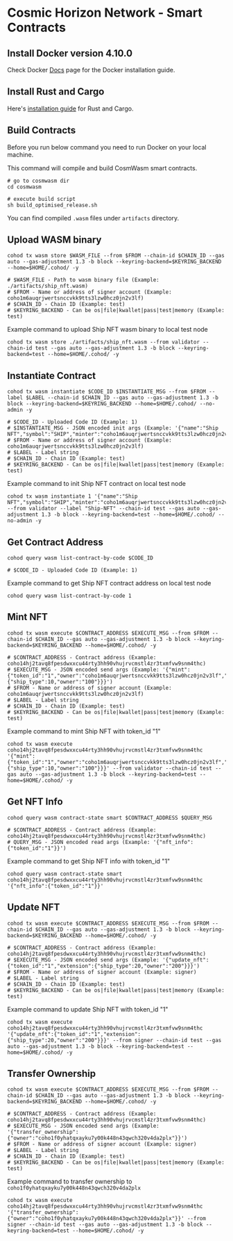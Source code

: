 # Cosmic Horizon Network - Smart Contracts

## Install Docker version 4.10.0

Check Docker [Docs](https://docs.docker.com/desktop/mac/install/) page for the Docker installation guide.

## Install Rust and Cargo

Here's [installation guide](https://doc.rust-lang.org/cargo/getting-started/installation.html) for Rust and Cargo.

## Build Contracts

Before you run below command you need to run Docker on your local machine.

This command will compile and build CosmWasm smart contracts.

```
# go to cosmwasm dir
cd cosmwasm

# execute build script
sh build_optimised_release.sh
```

You can find compiled `.wasm` files under `artifacts` directory.

## Upload WASM binary

```
cohod tx wasm store $WASM_FILE --from $FROM --chain-id $CHAIN_ID --gas auto --gas-adjustment 1.3 -b block --keyring-backend=$KEYRING_BACKEND --home=$HOME/.cohod/ -y

# $WASM_FILE - Path to wasm binary file (Example: ./artifacts/ship_nft.wasm)
# $FROM - Name or address of signer account (Example: coho1m6auqrjwertsnccvkk9tts3lzw0hcz0jn2v3lf)
# $CHAIN_ID - Chain ID (Example: test)
# $KEYRING_BACKEND - Can be os|file|kwallet|pass|test|memory (Example: test)
```

Example command to upload Ship NFT wasm binary to local test node

```
cohod tx wasm store ./artifacts/ship_nft.wasm --from validator --chain-id test --gas auto --gas-adjustment 1.3 -b block --keyring-backend=test --home=$HOME/.cohod/ -y
```

## Instantiate Contract

```
cohod tx wasm instantiate $CODE_ID $INSTANTIATE_MSG --from $FROM --label $LABEL --chain-id $CHAIN_ID --gas auto --gas-adjustment 1.3 -b block --keyring-backend=$KEYRING_BACKEND --home=$HOME/.cohod/ --no-admin -y

# $CODE_ID - Uploaded Code ID (Example: 1)
# $INSTANTIATE_MSG - JSON encoded init args (Example: '{"name":"Ship NFT","symbol":"SHIP","minter":"coho1m6auqrjwertsnccvkk9tts3lzw0hcz0jn2v3lf"}')
# $FROM - Name or address of signer account (Example: coho1m6auqrjwertsnccvkk9tts3lzw0hcz0jn2v3lf)
# $LABEL - Label string
# $CHAIN_ID - Chain ID (Example: test)
# $KEYRING_BACKEND - Can be os|file|kwallet|pass|test|memory (Example: test)
```

Example command to init Ship NFT contract on local test node

```
cohod tx wasm instantiate 1 '{"name":"Ship NFT","symbol":"SHIP","minter":"coho1m6auqrjwertsnccvkk9tts3lzw0hcz0jn2v3lf","signer":"coho1sedk8ghatlcu2s3xqm5rsnc357m0jajjr9nvn9"}' --from validator --label "Ship-NFT" --chain-id test --gas auto --gas-adjustment 1.3 -b block --keyring-backend=test --home=$HOME/.cohod/ --no-admin -y
```

## Get Contract Address

```
cohod query wasm list-contract-by-code $CODE_ID

# $CODE_ID - Uploaded Code ID (Example: 1)
```

Example command to get Ship NFT contract address on local test node

```
cohod query wasm list-contract-by-code 1
```

## Mint NFT

```
cohod tx wasm execute $CONTRACT_ADDRESS $EXECUTE_MSG --from $FROM --chain-id $CHAIN_ID --gas auto --gas-adjustment 1.3 -b block --keyring-backend=$KEYRING_BACKEND --home=$HOME/.cohod/ -y

# $CONTRACT_ADDRESS - Contract address (Example: coho14hj2tavq8fpesdwxxcu44rty3hh90vhujrvcmstl4zr3txmfvw9snm4thc)
# $EXECUTE_MSG - JSON encoded send args (Example: '{"mint":{"token_id":"1","owner":"coho1m6auqrjwertsnccvkk9tts3lzw0hcz0jn2v3lf","extension":{"ship_type":10,"owner":"100"}}}')
# $FROM - Name or address of signer account (Example: coho1m6auqrjwertsnccvkk9tts3lzw0hcz0jn2v3lf)
# $LABEL - Label string
# $CHAIN_ID - Chain ID (Example: test)
# $KEYRING_BACKEND - Can be os|file|kwallet|pass|test|memory (Example: test)
```

Example command to mint Ship NFT with token_id "1"

```
cohod tx wasm execute coho14hj2tavq8fpesdwxxcu44rty3hh90vhujrvcmstl4zr3txmfvw9snm4thc '{"mint":{"token_id":"1","owner":"coho1m6auqrjwertsnccvkk9tts3lzw0hcz0jn2v3lf","extension":{"ship_type":10,"owner":"100"}}}' --from validator --chain-id test --gas auto --gas-adjustment 1.3 -b block --keyring-backend=test --home=$HOME/.cohod/ -y
```

## Get NFT Info

```
cohod query wasm contract-state smart $CONTRACT_ADDRESS $QUERY_MSG

# $CONTRACT_ADDRESS - Contract address (Example: coho14hj2tavq8fpesdwxxcu44rty3hh90vhujrvcmstl4zr3txmfvw9snm4thc)
# QUERY_MSG - JSON encoded read args (Example: '{"nft_info":{"token_id":"1"}}')
```

Example command to get Ship NFT info with token_id "1"

```
cohod query wasm contract-state smart coho14hj2tavq8fpesdwxxcu44rty3hh90vhujrvcmstl4zr3txmfvw9snm4thc '{"nft_info":{"token_id":"1"}}'
```

## Update NFT

```
cohod tx wasm execute $CONTRACT_ADDRESS $EXECUTE_MSG --from $FROM --chain-id $CHAIN_ID --gas auto --gas-adjustment 1.3 -b block --keyring-backend=$KEYRING_BACKEND --home=$HOME/.cohod/ -y

# $CONTRACT_ADDRESS - Contract address (Example: coho14hj2tavq8fpesdwxxcu44rty3hh90vhujrvcmstl4zr3txmfvw9snm4thc)
# $EXECUTE_MSG - JSON encoded send args (Example: '{"update_nft":{"token_id":"1","extension":{"ship_type":20,"owner":"200"}}}')
# $FROM - Name or address of signer account (Example: signer)
# $LABEL - Label string
# $CHAIN_ID - Chain ID (Example: test)
# $KEYRING_BACKEND - Can be os|file|kwallet|pass|test|memory (Example: test)
```

Example command to update Ship NFT with token_id "1"

```
cohod tx wasm execute coho14hj2tavq8fpesdwxxcu44rty3hh90vhujrvcmstl4zr3txmfvw9snm4thc '{"update_nft":{"token_id":"1","extension":{"ship_type":20,"owner":"200"}}}' --from signer --chain-id test --gas auto --gas-adjustment 1.3 -b block --keyring-backend=test --home=$HOME/.cohod/ -y
```

## Transfer Ownership

```
cohod tx wasm execute $CONTRACT_ADDRESS $EXECUTE_MSG --from $FROM --chain-id $CHAIN_ID --gas auto --gas-adjustment 1.3 -b block --keyring-backend=$KEYRING_BACKEND --home=$HOME/.cohod/ -y

# $CONTRACT_ADDRESS - Contract address (Example: coho14hj2tavq8fpesdwxxcu44rty3hh90vhujrvcmstl4zr3txmfvw9snm4thc)
# $EXECUTE_MSG - JSON encoded send args (Example: '{"transfer_ownership":{"owner":"coho1f0yhatqxayku7y00k448n43qwch320v4da2plx"}}')
# $FROM - Name or address of signer account (Example: signer)
# $LABEL - Label string
# $CHAIN_ID - Chain ID (Example: test)
# $KEYRING_BACKEND - Can be os|file|kwallet|pass|test|memory (Example: test)
```

Example command to transfer ownership to `coho1f0yhatqxayku7y00k448n43qwch320v4da2plx`

```
cohod tx wasm execute coho14hj2tavq8fpesdwxxcu44rty3hh90vhujrvcmstl4zr3txmfvw9snm4thc '{"transfer_ownership":{"owner":"coho1f0yhatqxayku7y00k448n43qwch320v4da2plx"}}' --from signer --chain-id test --gas auto --gas-adjustment 1.3 -b block --keyring-backend=test --home=$HOME/.cohod/ -y
```

